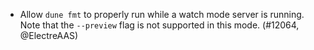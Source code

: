 - Allow `dune fmt` to properly run while a watch mode server is running.
  Note that the `--preview` flag is not supported in this mode.
  (#12064, @ElectreAAS)
